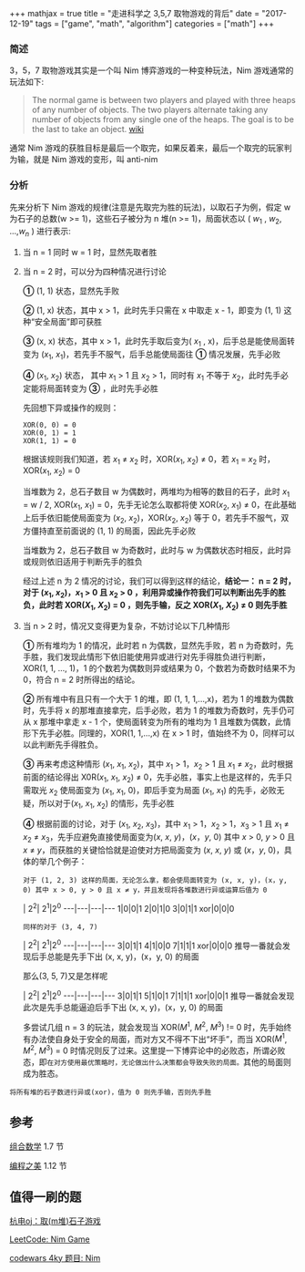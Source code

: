 +++
mathjax = true
title = "走进科学之 3,5,7 取物游戏的背后"
date = "2017-12-19"
tags = ["game", "math", "algorithm"]
categories = ["math"]
+++

### 简述
3，5，7 取物游戏其实是一个叫 Nim 博弈游戏的一种变种玩法，Nim 游戏通常的玩法如下:

> The normal game is between two players and played with three heaps of any number of objects. The two players alternate taking any number of objects from any single one of the heaps. The goal is to be the last to take an object. [wiki](https://en.wikipedia.org/wiki/Nim#Game_play_and_illustration)

通常 Nim 游戏的获胜目标是最后一个取完，如果反着来，最后一个取完的玩家判为输，就是 Nim 游戏的变形，叫 anti-nim

### 分析
先来分析下 Nim 游戏的规律(注意是先取完为胜的玩法)，以取石子为例，假定 w 为石子的总数(w >= 1)，这些石子被分为 n 堆(n >= 1)，局面状态以 ( $w_1$ , $w_2$, ...,$w_n$ ) 进行表示:

1. 当 n = 1 同时 w = 1 时，显然先取者胜
2. 当 n = 2 时，可以分为四种情况进行讨论

	
	**①** (1, 1) 状态，显然先手败

	**②** (1, x) 状态，其中 x > 1，此时先手只需在 x 中取走 x - 1，即变为 (1, 1) 这种“安全局面”即可获胜

	**③** (x, x) 状态，其中 x > 1，此时先手取后变为( $x_1$ , x)，后手总是能使局面转变为 ($x_1$, $x_1$)，若先手不服气，后手总能使局面往 **①** 情况发展，先手必败

	**④** ($x_1$, $x_2$) 状态， 其中 $x_1$ > 1 且 $x_2$ > 1，同时有 $x_1$ 不等于 $x_2$，此时先手必定能将局面转变为 **③** ，此时先手必胜
	

	先回想下异或操作的规则：

	```
	XOR(0, 0) = 0
	XOR(0, 1) = 1
	XOR(1, 1) = 0
	```

	根据该规则我们知道，若 $x_1$ ≠ $x_2$ 时，XOR($x_1$, $x_2$) ≠ 0，若 $x_1$ = $x_2$ 时，XOR($x_1$, $x_2$) = 0
	
	当堆数为 2，总石子数目 w 为偶数时，两堆均为相等的数目的石子，此时 $x_1$ = w / 2, XOR($x_1$, $x_1$) = 0，先手无论怎么取都将使 XOR($x_2$, $x_1$) ≠ 0，在此基础上后手依旧能使局面变为 ($x_2$, $x_2$)，XOR($x_2$, $x_2$) 等于 0，若先手不服气，双方僵持直至前面说的 (1, 1) 的局面，因此先手必败

	当堆数为 2，总石子数目 w 为奇数时，此时与 w 为偶数状态时相反，此时异或规则依旧适用于判断先手的胜负

	经过上述 n 为 2 情况的讨论，我们可以得到这样的结论，**结论一： n = 2 时，对于 ($x_1$, $x_2$)，$x_1$ > 0 且 $x_2$ > 0 ，利用异或操作符我们可以判断出先手的胜负，此时若 XOR($X_1$, $X_2$) = 0 ，则先手输，反之 XOR($X_1$, $X_2$) ≠ 0 则先手胜**

3. 当 n > 2 时，情况又变得更为复杂，不妨讨论以下几种情形

	
	**①** 所有堆均为 1 的情况，此时若 n 为偶数，显然先手败，若 n 为奇数时，先手胜，我们发现此情形下依旧能使用异或进行对先手得胜负进行判断，
	XOR(1, 1, ..., 1)，1 的个数若为偶数则异或结果为 0，个数若为奇数时结果不为 0，符合 n = 2 时所得出的结论。
	
	**②** 所有堆中有且只有一个大于 1 的堆，即 (1, 1, 1,...,x)，若为 1 的堆数为偶数时，先手将 x 的那堆直接拿完，后手必败，若为 1 的堆数为奇数时，先手仍可从 x 那堆中拿走 x - 1 个，使局面转变为所有的堆均为 1 且堆数为偶数，此情形下先手必胜。同理的，XOR(1, 1,...,x) 在 x > 1 时，值始终不为 0，同样可以以此判断先手得胜负。 
	
	**③** 再来考虑这种情形 ($x_1$, $x_1$, $x_2$)，其中 $x_1$ > 1，$x_2$ > 1 且 $x_1$ ≠ $x_2$，此时根据前面的结论得出 X0R($x_1$, $x_1$, $x_2$) ≠ 0，先手必胜，事实上也是这样的，先手只需取光 $x_2$ 使局面变为 ($x_1$, $x_1$, 0)，即后手变为局面 ($x_1$, $x_1$) 的先手，必败无疑，所以对于($x_1$, $x_1$, $x_2$) 的情形，先手必胜

	**④** 根据前面的讨论，对于 ($x_1$, $x_2$, $x_3$)，其中 $x_1$ > 1，$x_2$ > 1，$x_3$ > 1 且 $x_1$ ≠ $x_2$ ≠ $x_3$，先手应避免直接使局面变为($x$, $x$, $y$)，($x$，$y$, 0) 其中 $x$ > 0, $y$ > 0 且 $x$ ≠ $y$，而获胜的关键恰恰就是迫使对方把局面变为 ($x$, $x$, $y$) 或 ($x$，$y$, 0)，具体的举几个例子：
	```
	对于 (1, 2, 3) 这样的局面，无论怎么拿，都会使局面转变为 (x, x, y)，(x，y, 0) 其中 x > 0, y > 0 且 x ≠ y，并且发现将各堆数进行异或运算后值为 0
	```

	 | $2^2$| $2^1$|$2^0$ 
	---|---|---|---
	1|0|0|1
	2|0|1|0
	3|0|1|1
	xor|0|0|0

	```
	同样的对于 (3, 4, 7) 
	```

	 | $2^2$| $2^1$|$2^0$ 
	---|---|---|---
	3|0|1|1
	4|1|0|0
	7|1|1|1
	xor|0|0|0
	推导一番就会发现后手总能是先手下出 (x, x, y)，(x，y, 0) 的局面

	那么(3, 5, 7)又是怎样呢

	 | $2^2$| $2^1$|$2^0$ 
	---|---|---|---
	3|0|1|1
	5|1|0|1
	7|1|1|1
	xor|0|0|1
	推导一番就会发现此次是先手总能逼迫后手下出 (x, x, y)，(x，y, 0) 的局面

	多尝试几组 n = 3 的玩法，就会发现当 XOR($M^1$, $M^2$, $M^3$) != 0 时，先手始终有办法使自身处于安全的局面，而对方又不得不下出“坏手”，而当  XOR($M^1$, $M^2$, $M^3$) = 0 时情况则反了过来。这里提一下博弈论中的必败态，所谓必败态，即`在对方使用最优策略时，无论做出什么决策都会导致失败的局面。`其他的局面则成为胜态。

`将所有堆的石子数进行异或(xor)，值为 0 则先手输，否则先手胜`

## 参考
[组合数学](https://book.douban.com/subject/10606626/) 1.7 节

[编程之美](https://book.douban.com/subject/3004255/)	1.12 节

## 值得一刷的题
[杭电oj：取(m堆)石子游戏](http://acm.hdu.edu.cn/showproblem.php?pid=2176)

[LeetCode: Nim Game](https://leetcode.com/problems/nim-game/)

[codewars 4ky 题目: Nim](https://www.codewars.com/kata/nim/train/javascript)
